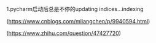1.pycharm启动后总是不停的updating indices...indexing

(https://www.cnblogs.com/mliangchen/p/9940594.html)

(https://www.zhihu.com/question/47427720)
